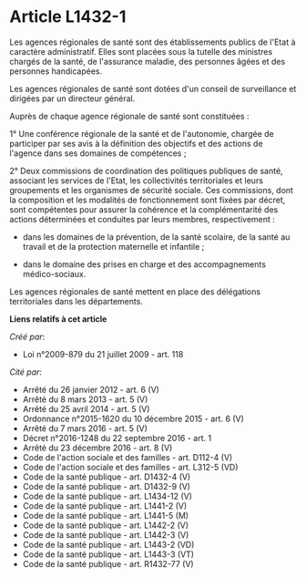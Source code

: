 # Article L1432-1

Les agences régionales de santé sont des établissements publics de l'Etat à caractère administratif. Elles sont placées sous
la tutelle des ministres chargés de la santé, de l'assurance maladie, des personnes âgées et des personnes handicapées. 

Les agences régionales de santé sont dotées d'un conseil de surveillance et dirigées par un directeur général. 

Auprès de chaque agence régionale de santé sont constituées : 

1° Une conférence régionale de la santé et de l'autonomie, chargée de participer par ses avis à la définition des objectifs
et des actions de l'agence dans ses domaines de compétences ; 

2° Deux commissions de coordination des politiques publiques de santé, associant les services de l'Etat, les collectivités
territoriales et leurs groupements et les organismes de sécurité sociale. Ces commissions, dont la composition et les
modalités de fonctionnement sont fixées par décret, sont compétentes pour assurer la cohérence et la complémentarité des
actions déterminées et conduites par leurs membres, respectivement : 

- dans les domaines de la prévention, de la santé scolaire, de la santé au travail et de la protection maternelle et
infantile ; 

- dans le domaine des prises en charge et des accompagnements médico-sociaux. 

Les agences régionales de santé mettent en place des délégations territoriales dans les départements.

**Liens relatifs à cet article**

_Créé par_:

  - Loi n°2009-879 du 21 juillet 2009 - art. 118

_Cité par_:

  - Arrêté du 26 janvier 2012 - art. 6 (V)
  - Arrêté du 8 mars 2013 - art. 5 (V)
  - Arrêté du 25 avril 2014 - art. 5 (V)
  - Ordonnance n°2015-1620 du 10 décembre 2015 - art. 6 (V)
  - Arrêté du 7 mars 2016 - art. 5 (V)
  - Décret n°2016-1248 du 22 septembre 2016 - art. 1
  - Arrêté du 23 décembre 2016 - art. 8 (V)
  - Code de l'action sociale et des familles - art. D112-4 (V)
  - Code de l'action sociale et des familles - art. L312-5 (VD)
  - Code de la santé publique - art. D1432-4 (V)
  - Code de la santé publique - art. D1432-9 (V)
  - Code de la santé publique - art. L1434-12 (V)
  - Code de la santé publique - art. L1441-2 (V)
  - Code de la santé publique - art. L1441-5 (M)
  - Code de la santé publique - art. L1442-2 (V)
  - Code de la santé publique - art. L1442-3 (V)
  - Code de la santé publique - art. L1443-2 (VD)
  - Code de la santé publique - art. L1443-3 (VT)
  - Code de la santé publique - art. R1432-77 (V)
